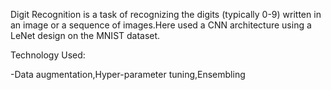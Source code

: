 Digit Recognition is a task of recognizing the digits (typically 0-9) written in an image
or a sequence of images.Here used  a CNN architecture using a LeNet design on the MNIST dataset.

Technology Used:

-Data augmentation,Hyper-parameter tuning,Ensembling
